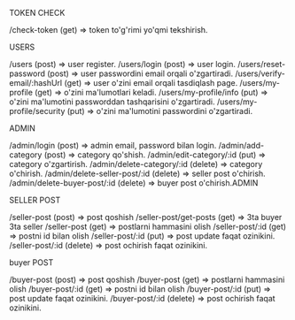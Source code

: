 TOKEN CHECK

/check-token                 (get) => token to'g'rimi yo'qmi tekshirish.

USERS

/users                       (post) => user register.
/users/login                 (post) => user login.
/users/reset-password        (post) => user passwordini email orqali o'zgartiradi.
/users/verify-email/:hashUrl (get) => user o'zini email orqali tasdiqlash page.
/users/my-profile            (get) => o'zini ma'lumotlari keladi.
/users/my-profile/info       (put) => o'zini ma'lumotini passworddan tashqarisini o'zgartiradi.
/users/my-profile/security   (put) => o'zini ma'lumotini passwordini o'zgartiradi.

ADMIN

/admin/login                  (post) => admin email, password bilan login.
/admin/add-category           (post) => category qo'shish.
/admin/edit-category/:id      (put) => category o'zgartirish.
/admin/delete-category/:id    (delete) => category o'chirish.
/admin/delete-seller-post/:id (delete) => seller post o'chirish.
/admin/delete-buyer-post/:id  (delete) => buyer post o'chirish.ADMIN

SELLER POST

/seller-post                      (post) => post qoshish
/seller-post/get-posts            (get) => 3ta buyer 3ta seller
/seller-post                      (get) => postlarni hammasini olish
/seller-post/:id                  (get) => postni id bilan olish
/seller-post/:id                  (put) => post update faqat ozinikini.
/seller-post/:id                  (delete) => post ochirish faqat ozinikini.

buyer POST

/buyer-post                      (post) => post qoshish
/buyer-post                      (get) => postlarni hammasini olish
/buyer-post/:id                  (get) => postni id bilan olish
/buyer-post/:id                  (put) => post update faqat ozinikini.
/buyer-post/:id                  (delete) => post ochirish faqat ozinikini.
